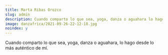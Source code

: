 ```yaml
---
title: Marta Ribas Orozco
slug: admin
description: Cuando comparto lo que sea, yoga, danza o aguahara lo hago desde lo más auténtico de mí.
image: danzafrica/2021-09-26-22-12-18.jpg
noindex: y
---
```

Cuando comparto lo que sea, yoga, danza o aguahara, lo hago desde lo más auténtico de mí.